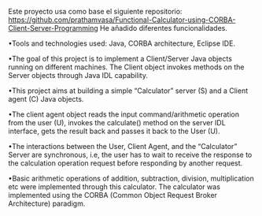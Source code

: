 Este proyecto usa como base el siguiente repositorio: https://github.com/prathamvasa/Functional-Calculator-using-CORBA-Client-Server-Programming
He añadido diferentes funcionalidades.



•Tools and technologies used:
Java, CORBA architecture, Eclipse IDE.

•The goal of this project is to implement a Client/Server Java objects running on
different machines. The Client object invokes methods on the Server objects
through Java IDL capability. 

•This project aims at building a simple “Calculator” server (S) and a Client agent (C) Java objects. 

•The client agent object reads the input command/arithmetic operation from the user (U), invokes the calculate() method on the server IDL interface, gets the result back and passes it back to the User (U).

•The interactions between the User, Client Agent, and the “Calculator” Server are synchronous, i.e, the user has to wait to receive the response to the calculation operation request before responding by another request. 

•Basic arithmetic operations of addition, subtraction, division, multiplication etc were implemented through this calculator. The calculator was implemented using the CORBA (Common Object Request Broker Architecture) paradigm.

